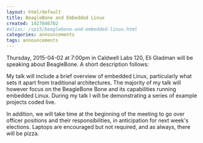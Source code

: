 ```yaml
---
layout: html/default
title: BeagleBone and Embedded Linux
created: 1427846702
#alias: /sp15/beaglebone-and-embedded-linux.html
categories: announcements
tags: announcements
---
```

Thursday, 2015-04-02 at 7:00pm in Caldwell Labs 120, Eli Gladman will be speaking about BeagleBone. A short description follows:

My talk will include a brief overview of embedded Linux, particularly what sets it apart from traditional architectures. The majority of my talk will however focus on the BeagleBone Bone and its capabilities running embedded Linux. During my talk I will be demonstrating a series of example projects coded live.

In addition, we will take time at the beginning of the meeting to go over officer positions and their responsibilities, in anticipation for next week's elections.
Laptops are encouraged but not required, and as always, there will be pizza.
